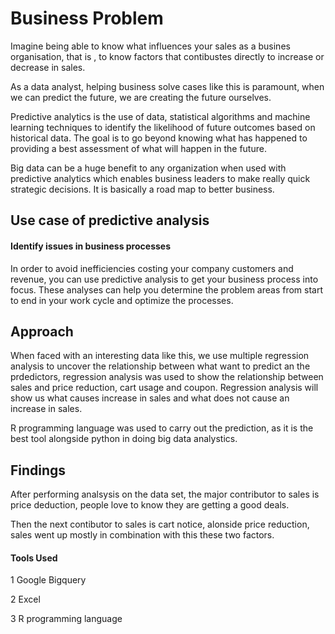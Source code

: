 
# Business Problem

Imagine being able to know what influences your sales as a busines  organisation, that is , to know factors that contibustes directly to increase or decrease in sales.

As a data analyst, helping business solve cases like this is paramount, when we can predict the future, we are creating the future ourselves.

Predictive analytics is the use of data, statistical algorithms and machine learning techniques to identify the likelihood of future outcomes based on historical data. The goal is to go beyond knowing what has happened to providing a best assessment of what will happen in the future.

Big data can be a huge benefit to any organization when used with predictive analytics which enables business leaders to make really quick strategic decisions. It is basically a road map to better business.

## Use case of predictive analysis

#### Identify issues in business processes

In order to avoid inefficiencies costing your company customers and revenue, you can use predictive analysis to get your business process into focus.  These analyses can help you determine the problem areas from start to end in your work cycle and optimize the processes.

## Approach

When faced with an interesting data like this, we use multiple regression analysis to uncover the relationship between what want to predict an the prdedictors, regression analysis was used to show the relationship between sales and price reduction, cart usage and coupon. Regression analysis will show us what causes increase in sales and what does not cause an increase in  sales. 

R programming language was used to carry out the prediction, as it is the best tool alongside python in doing big data analystics.

## Findings

After performing analsysis on the data set, the major contributor to sales is price deduction, people love to know they are getting a good deals.
 
Then  the next contibutor to sales is cart notice, alonside price reduction, sales went up mostly in combination with this these two factors. 

#### Tools Used

1 Google Bigquery

2 Excel

3 R programming language
